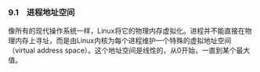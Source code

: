 ### 9.1　进程地址空间

像所有的现代操作系统一样，Linux将它的物理内存虚拟化。进程并不能直接在物理内存上寻址，而是由Linux内核为每个进程维护一个特殊的虚拟地址空间（virtual address space）。这个地址空间是线性的，从0开始，一直到某个最大值。

